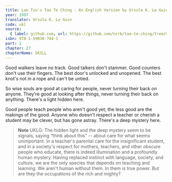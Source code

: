 ```yaml
---
title: Lao Tzu's Tao Te Ching - An English Version by Ursula K. Le Guin
year: 1997
translator: Ursula K. Le Guin
code: ukl
source:
  { label: github.com, url: https://github.com/nrrb/tao-te-ching/tree/master }
isbn: 978-1-59030-744-1
part: 1
chapter: 27
chapterName: SKILL
---
```

Good walkers leave no track.
Good talkers don't stammer.
Good counters don't use their fingers.
The best door's unlocked and unopened.
The best knot's not in a rope and can't be untied.

So wise souls are good at caring for people,
never turning their back on anyone.
They're good at looking after things,
never turning their back on anything.
There's a light hidden here.

Good people teach people who aren't good yet;
the less good are the makings of the good.
Anyone who doesn't respect a teacher
or cherish a student
may be clever, but has gone astray.
There's a deep mystery here.


> **Note** UKLG: The hidden light and the deep mystery seem to be signals, saying “think about this” -- about care for what seems unimportant. In a teacher's parental care for the insignificant student, and in a society's respect for mothers, teachers, and other obscure people who educate, there is indeed illumination and a profoundly human mystery. Having replaced instinct with language, society, and culture, we are the only species that depends on teaching and learning. We aren't human without them. In them is true power. But are they the occupations of the rich and mighty?